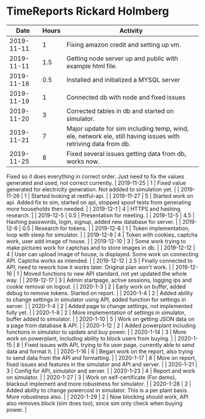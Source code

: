# TimeReports Rickard Holmberg
| Date        |  Hours  | Activity                                       |
| ----------- | ------- |------------------------------------------------
| 2019-11-11  | 1       | Fixing amazon credit and setting up vm. |
| 2019-11-11  | 1.5     | Getting node server up and public with example html file. |
| 2019-11-18  | 0.5	    | Installed and initialized a MYSQL server |
| 2019-11-19  | 1	    | Connected db with node and fixed issues | 
| 2019-11-20  | 3	    | Corrected tables in db and started on simulator. |
| 2019-11-21  | 7       | Major update for sim including temp, wind, ele, network ele, still having issues with retriving data from db. |
| 2019-11-25  | 8       | Fixed several issues getting data from db, works now. 
Fixed so it does everything in correct order. Just need to fix the values generated and used, not correct currently.
| 2019-11-25  | 1       | Fixed value generated for electricity generation. Not addded to simulation yet. |
| 2019-11-26  | 1       | Started looking at restful-api. |
| 2019-11-27  | 5       | Started work on api. Added fix to sim, started on api, stopped spoof tests from generating more households then needed. |
| 2019-12-1   | 4       | HTTPS and hashing research. |
| 2019-12-5   | 0.5     | Presentation for meeting. |
| 2019-12-5   | 4.5     | Hashing passwords, login, signup, added new database for server. |
| 2019-12-6   | 0.5     | Research for tokens. |
| 2019-12-8   | 1       | Token implementation, loop with sleep for simulator. |
| 2019-12-9   | 4       | Token with cookies, captcha work, user add image of house. |
| 2019-12-10  | 3       | Some work trying to make pictures work for captchas and to store images in db. |
| 2019-12-12  | 4       | User can upload image of house, is displayed. Some work on connecting API. Captcha works as intended. |
| 2019-12-12  | 2.5     | Finally connected to API, need to rework how it works later. Original plan won't work. |
| 2019-12-16  | 1       | Moved functions to new API standard, not yet updated the whole way. |
| 2019-12-17  | 3       | Admin startpage, active sessions, logging ips and cookie removal on logout. |
| 2020-1-3    | 2       | Early work on buffer, added debug to remove tokens. Started on report. |
| 2020-1-4    | 2       | Added ability to change settings in simulator using API, added function for settings in server. |
| 2020-1-4    | 2       | Added page to change settings, not implemented fully yet. |
| 2020-1-8    | 2       | More implementation of settings in simulator, buffer added to simulator. |
| 2020-1-10   | 5       | Work on getting JSON data on a page from database & API. |
| 2020-1-12   | 2       | Added powerplant including functions in simulator to update and buy power. |
| 2020-1-14   | 3       | More work on powerplant, including ability to block users from buying. |
| 2020-1-15   | 8       | Fixed issues with API, trying to fix user page, currently able to send data and format it. |
| 2020-1-16   | 6       | Began work on the report, also trying to send data from the API and formatting. |
| 2020-1-17   | 8       | More on report, fixed issues and features in the simulator and API and server. |
| 2020-1-21   | 3       | Config for API, simulator and server. |
| 2020-1-23   | 4       | Report and work on simulator. |
| 2020-1-27   | 3       | Work on self-certificate (For demo), blackout implement and more robustness for simulator. |
| 2020-1-28   | 2       | Added ability to change powercost in simulator. This is a per plant basis. More robustness also. |
| 2020-1-29   | 2       | Now blocking should work, API also removes block (sim does too), since sim only check when buying power. |
